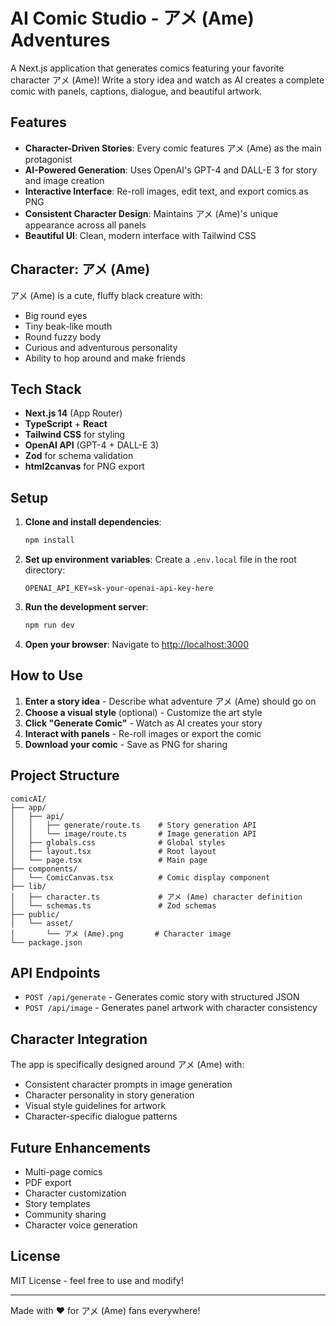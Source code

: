 # AI Comic Studio - アメ (Ame) Adventures

A Next.js application that generates comics featuring your favorite character アメ (Ame)! Write a story idea and watch as AI creates a complete comic with panels, captions, dialogue, and beautiful artwork.

## Features

- **Character-Driven Stories**: Every comic features アメ (Ame) as the main protagonist
- **AI-Powered Generation**: Uses OpenAI's GPT-4 and DALL-E 3 for story and image creation
- **Interactive Interface**: Re-roll images, edit text, and export comics as PNG
- **Consistent Character Design**: Maintains アメ (Ame)'s unique appearance across all panels
- **Beautiful UI**: Clean, modern interface with Tailwind CSS

## Character: アメ (Ame)

アメ (Ame) is a cute, fluffy black creature with:
- Big round eyes
- Tiny beak-like mouth  
- Round fuzzy body
- Curious and adventurous personality
- Ability to hop around and make friends

## Tech Stack

- **Next.js 14** (App Router)
- **TypeScript** + **React**
- **Tailwind CSS** for styling
- **OpenAI API** (GPT-4 + DALL-E 3)
- **Zod** for schema validation
- **html2canvas** for PNG export

## Setup

1. **Clone and install dependencies**:
   ```bash
   npm install
   ```

2. **Set up environment variables**:
   Create a `.env.local` file in the root directory:
   ```
   OPENAI_API_KEY=sk-your-openai-api-key-here
   ```

3. **Run the development server**:
   ```bash
   npm run dev
   ```

4. **Open your browser**:
   Navigate to [http://localhost:3000](http://localhost:3000)

## How to Use

1. **Enter a story idea** - Describe what adventure アメ (Ame) should go on
2. **Choose a visual style** (optional) - Customize the art style
3. **Click "Generate Comic"** - Watch as AI creates your story
4. **Interact with panels** - Re-roll images or export the comic
5. **Download your comic** - Save as PNG for sharing

## Project Structure

```
comicAI/
├── app/
│   ├── api/
│   │   ├── generate/route.ts    # Story generation API
│   │   └── image/route.ts       # Image generation API
│   ├── globals.css              # Global styles
│   ├── layout.tsx               # Root layout
│   └── page.tsx                 # Main page
├── components/
│   └── ComicCanvas.tsx          # Comic display component
├── lib/
│   ├── character.ts             # アメ (Ame) character definition
│   └── schemas.ts               # Zod schemas
├── public/
│   └── asset/
│       └── アメ (Ame).png       # Character image
└── package.json
```

## API Endpoints

- `POST /api/generate` - Generates comic story with structured JSON
- `POST /api/image` - Generates panel artwork with character consistency

## Character Integration

The app is specifically designed around アメ (Ame) with:
- Consistent character prompts in image generation
- Character personality in story generation
- Visual style guidelines for artwork
- Character-specific dialogue patterns

## Future Enhancements

- Multi-page comics
- PDF export
- Character customization
- Story templates
- Community sharing
- Character voice generation

## License

MIT License - feel free to use and modify!

---

Made with ❤️ for アメ (Ame) fans everywhere!
